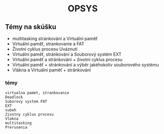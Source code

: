 # <center>OPSYS</center>
## Témy na skúšku
- multitasking  stránkování a Virtuální paměť
- Virtuální paměť, strankovanie a FAT
- Životní cyklus procesu Uváznutí
- Virtuální paměť, stránkování a Souborový systém EXT
- Virtuální paměť a stránkování + životní cyklus procesu
- Virtuální paměť + stránkování a výběr jakéhokoliv souborového systému
- Vlákna a Virtuální paměť + stránkování
### témy
    virtualna pamet, strankovanie 
    Deadlock 
    Suborovy system FAT   
    EXT  
    subeh 
    Zivotny cyklus procesu 
    Vlakna
    multitasking
    Prerusenia

